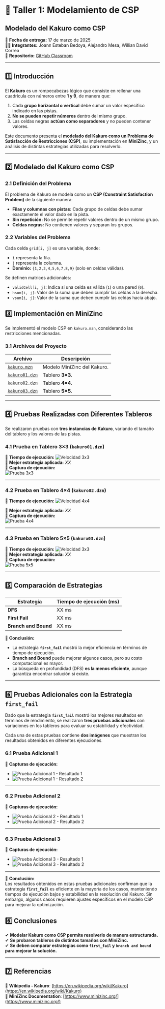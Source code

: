 # 📌 Taller 1: Modelamiento de CSP

## **Modelado del Kakuro como CSP**

📅 **Fecha de entrega:** 17 de marzo de 2025  
👨‍💻 **Integrantes:** Joann Esteban Bedoya, Alejandro Mesa, Willian David Correa  
📂 **Repositorio:** [GitHub Classroom](https://classroom.github.com/a/agiyKqJx)

---

## 1️⃣ **Introducción**

El **Kakuro** es un rompecabezas lógico que consiste en rellenar una cuadrícula con números entre **1 y 9**, de manera que:

1. Cada **grupo horizontal o vertical** debe sumar un valor específico indicado en las pistas.
2. **No se pueden repetir números** dentro del mismo grupo.
3. Las celdas negras **actúan como separadores** y no pueden contener valores.

Este documento presenta el **modelado del Kakuro como un Problema de Satisfacción de Restricciones (CSP)**, su implementación en **MiniZinc**, y un análisis de distintas estrategias utilizadas para resolverlo.

---

## 2️⃣ **Modelado del Kakuro como CSP**

### **2.1 Definición del Problema**

El problema de Kakuro se modela como un **CSP (Constraint Satisfaction Problem)** de la siguiente manera:

- **Filas y columnas con pistas:** Cada grupo de celdas debe sumar exactamente el valor dado en la pista.
- **Sin repetición:** No se permite repetir valores dentro de un mismo grupo.
- **Celdas negras:** No contienen valores y separan los grupos.

### **2.2 Variables del Problema**

Cada celda `grid[i, j]` es una variable, donde:

- `i` representa la fila.
- `j` representa la columna.
- **Dominio:** `{1,2,3,4,5,6,7,8,9}` (solo en celdas válidas).

Se definen matrices adicionales:

- `validCell[i, j]`: Indica si una celda es válida (`1`) o una pared (`0`).
- `hsum[i, j]`: Valor de la suma que deben cumplir las celdas a la derecha.
- `vsum[i, j]`: Valor de la suma que deben cumplir las celdas hacia abajo.

## 3️⃣ **Implementación en MiniZinc**

Se implementó el modelo CSP en `kakuro.mzn`, considerando las restricciones mencionadas.

### **3.1 Archivos del Proyecto**

| **Archivo**                            | **Descripción**             |
| -------------------------------------- | --------------------------- |
| [`kakuro.mzn`](../docs/kakuro.mzn)     | Modelo MiniZinc del Kakuro. |
| [`kakuro01.dzn`](../docs/kakuro01.dzn) | Tablero **3×3**.            |
| [`kakuro02.dzn`](../docs/kakuro02.dzn) | Tablero **4×4**.            |
| [`kakuro03.dzn`](../docs/kakuro03.dzn) | Tablero **5×5**.            |

---

## 4️⃣ **Pruebas Realizadas con Diferentes Tableros**

Se realizaron pruebas con **tres instancias de Kakuro**, variando el tamaño del tablero y los valores de las pistas.

### **4.1 Prueba en Tablero 3×3 (`kakuro01.dzn`)**

🔹 **Tiempo de ejecución:**
![Velocidad 3x3](./ImagenesDocumentacion/kakuro01md.png)  
🔹 **Mejor estrategia aplicada:** _XX_  
📂 **Captura de ejecución:**  
![Prueba 3x3](./ImagenesDocumentacion/kakuro01.png)

---

### **4.2 Prueba en Tablero 4×4 (`kakuro02.dzn`)**

🔹 **Tiempo de ejecución:**
![Velocidad 4x4](./ImagenesDocumentacion/kakuro02md.png)

🔹 **Mejor estrategia aplicada:** _XX_  
📂 **Captura de ejecución:**  
![Prueba 4x4](./ImagenesDocumentacion/kakur02.png)

---

### **4.3 Prueba en Tablero 5×5 (`kakuro03.dzn`)**

🔹 **Tiempo de ejecución:**
![Velocidad 3x3](./ImagenesDocumentacion/kakuro03md.png)  
🔹 **Mejor estrategia aplicada:** _XX_  
📂 **Captura de ejecución:**  
![Prueba 5x5](./ImagenesDocumentacion/kakuro03.png)

---

## 5️⃣ **Comparación de Estrategias**

| **Estrategia**       | **Tiempo de ejecución (ms)** |
| -------------------- | ---------------------------- |
| **DFS**              | XX ms                        |
| **First Fail**       | XX ms                        |
| **Branch and Bound** | XX ms                        |

📌 **Conclusión:**

- La estrategia **`first_fail`** mostró la mejor eficiencia en términos de tiempo de ejecución.
- **Branch and Bound** puede mejorar algunos casos, pero su costo computacional es mayor.
- La búsqueda en profundidad (DFS) **es la menos eficiente**, aunque garantiza encontrar solución si existe.

---

## 6️⃣ **Pruebas Adicionales con la Estrategia `first_fail`**

Dado que la estrategia **`first_fail`** mostró los mejores resultados en términos de rendimiento, se realizaron **tres pruebas adicionales** con variaciones en los tableros para evaluar su estabilidad y efectividad.

Cada una de estas pruebas contiene **dos imágenes** que muestran los resultados obtenidos en diferentes ejecuciones.

### **6.1 Prueba Adicional 1**

📂 **Capturas de ejecución:**

- ![Prueba Adicional 1 - Resultado 1](./ImagenesDocumentacion/kakuro02prueba2.png)
- ![Prueba Adicional 1 - Resultado 2](./ImagenesDocumentacion/kakuro02prueba2ms.png)

---

### **6.2 Prueba Adicional 2**

📂 **Capturas de ejecución:**

- ![Prueba Adicional 2 - Resultado 1](./ImagenesDocumentacion/kakuro02prueba3.png)
- ![Prueba Adicional 2 - Resultado 2](./ImagenesDocumentacion/kakuro02prueba3ms.png)

---

### **6.3 Prueba Adicional 3**

📂 **Capturas de ejecución:**

- ![Prueba Adicional 3 - Resultado 1](../imagenes/kakuro_prueba_adicional3_1.png)
- ![Prueba Adicional 3 - Resultado 2](../imagenes/kakuro_prueba_adicional3_2.png)

---

📌 **Conclusión:**  
Los resultados obtenidos en estas pruebas adicionales confirman que la estrategia **`first_fail`** es eficiente en la mayoría de los casos, manteniendo tiempos de ejecución bajos y estabilidad en la resolución del Kakuro. Sin embargo, algunos casos requieren ajustes específicos en el modelo CSP para mejorar la optimización.

## 6️⃣ **Conclusiones**

✔ **Modelar Kakuro como CSP permite resolverlo de manera estructurada.**  
✔ **Se probaron tableros de distintos tamaños con MiniZinc.**  
✔ **Se deben comparar estrategias como `first_fail` y `branch and bound` para mejorar la solución.**

---

## 7️⃣ **Referencias**

🔗 **Wikipedia - Kakuro**: [https://en.wikipedia.org/wiki/Kakuro](https://en.wikipedia.org/wiki/Kakuro)  
🔗 **MiniZinc Documentation**: [https://www.minizinc.org/](https://www.minizinc.org/)
